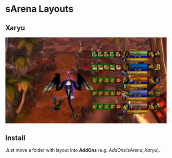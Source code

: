 # sArena Layouts

## Xaryu

![Preview](https://github.com/a3st/sArena_Layouts/raw/main/media/Xaryu_Layout.png)

## Install

Just move a folder with layout into **AddOns** (e.g. *AddOns/sArena_Xaryu*).